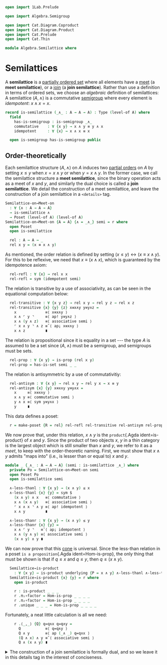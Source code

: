```agda
open import 1Lab.Prelude

open import Algebra.Semigroup

open import Cat.Diagram.Coproduct
open import Cat.Diagram.Product
open import Cat.Prelude
open import Cat.Thin

module Algebra.Semilattice where
```

<!--
```agda
private variable
  ℓ : Level
  A : Type ℓ
```
-->

# Semilattices

A **semilattice** is a [partially ordered set] where all elements have a
[meet] (a **meet semilattice**), or a [join] (a **join semilattice**).
Rather than use a definition in terms of ordered sets, we choose an
_algebraic_ definition of semilattices: A semilattice $(A, \land)$ is a
commutative [semigroup] where every element is _idempotent_: $x \land x = x$.

[partially ordered set]: Cat.Thin.html
[meet]: Cat.Diagram.Limit.Base.html
[join]: Cat.Diagram.Colimit.Base.html
[semigroup]: Algebra.Semigroup.html

```agda
record is-semilattice (_∧_ : A → A → A) : Type (level-of A) where
  field
    has-is-semigroup : is-semigroup _∧_
    commutative    : ∀ {x y} → x ∧ y ≡ y ∧ x
    idempotent     : ∀ {x} → x ∧ x ≡ x

  open is-semigroup has-is-semigroup public
```

## Order-theoretically

Each semilattice structure $(A, \land)$ on $A$ induces two [partial
orders] on $A$ by setting $x \le y$ when $x = x \land y$ or when $y = x
\land y$. In the former case, we call the semilattice structure a **meet
semilattice**, since the binary operation acts as a meet of $x$ and $y$,
and similarly the dual choice is called a **join semilattice**. We
detail the construction of a meet semilattice, and leave the
construction of a join semilattice in a `<details>` tag.

[partial orders]: Cat.Thin.html

```agda
Semilattice-on→Meet-on
  : ∀ {∧ : A → A → A}
  → is-semilattice ∧
  → Poset (level-of A) (level-of A)
Semilattice-on→Meet-on {A = A} {∧ = _∧_} semi = r where
  open Poset
  open is-semilattice

  rel : A → A → _
  rel x y = (x ≡ x ∧ y)
```

As mentioned, the order relation is defined by setting $(x \le y)
\leftrightarrow (x ≡ x ∧ y)$. For this to be reflexive, we need that $x
≡ (x ∧ x)$, which is guaranteed by the idempotence axiom:

```agda
  rel-refl : ∀ {x} → rel x x
  rel-refl = sym (idempotent semi)
```

The relation is transitive by a use of associativity, as can be seen in
the equational computation below:

```agda
  rel-transitive : ∀ {x y z} → rel x y → rel y z → rel x z
  rel-transitive {x} {y} {z} x≡x∧y y≡y∧z =
    x             ≡⟨ x≡x∧y ⟩
    x ∧ ⌜ y ⌝     ≡⟨ ap! y≡y∧z ⟩
    x ∧ (y ∧ z)   ≡⟨ associative semi ⟩
    ⌜ x ∧ y ⌝ ∧ z ≡˘⟨ ap¡ x≡x∧y ⟩
    x ∧ z         ∎
```

The relation is propositional since it is equality in a set --- the type
$A$ is assumed to be a set since $(A, \land)$ must be a semigroup, and
semigroups must be sets.

```agda
  rel-prop : ∀ {x y} → is-prop (rel x y)
  rel-prop = has-is-set semi _ _
```

The relation is antisymmetric by a use of commutativitiy:

```agda
  rel-antisym : ∀ {x y} → rel x y → rel y x → x ≡ y
  rel-antisym {x} {y} x≡x∧y y≡y∧x =
    x     ≡⟨ x≡x∧y ⟩
    x ∧ y ≡⟨ commutative semi ⟩
    y ∧ x ≡⟨ sym y≡y∧x ⟩
    y     ∎
```

This data defines a poset:

```agda
  r = make-poset {R = rel} rel-refl rel-transitive rel-antisym rel-prop
```

We now prove that, under this relation, $x \land y$ is the
`product`{.Agda ident=is-product} of $x$ and $y$. Since the product of
two objects $x$, $y$ in a thin category is the largest object which is
still smaller than $x$ and $y$, we refer to it as a _meet_, to keep with
the order-theoretic naming. First, we must show that $x \land y$ admits
"maps into" (i.e., is lesser than or equal to) $x$ and $y$.

```agda
module _ {_∧_ : A → A → A} (semi : is-semilattice _∧_) where
  private Po = Semilattice-on→Meet-on semi
  open Poset Po
  open is-semilattice semi

  ∧-less-thanl : ∀ {x y} → (x ∧ y) ≤ x
  ∧-less-thanl {x} {y} = sym $
    (x ∧ y) ∧ x   ≡⟨ commutative ⟩
    x ∧ (x ∧ y)   ≡⟨ associative semi ⟩
    ⌜ x ∧ x ⌝ ∧ y ≡⟨ ap! idempotent ⟩
    x ∧ y         ∎

  ∧-less-thanr : ∀ {x y} → (x ∧ y) ≤ y
  ∧-less-thanr {x} {y} =
    x ∧ ⌜ y ⌝   ≡˘⟨ ap¡ idempotent ⟩
    x ∧ (y ∧ y) ≡⟨ associative semi ⟩
    (x ∧ y) ∧ y ∎
```

We can now prove that this [cone] is universal. Since the less-than
relation in a poset `is a proposition`{.Agda ident=Hom-is-prop}, the
only thing that must be shown is that if $q \le x$ and $q \le y$, then
$q \le (x \land y)$.

[cone]: Cat.Diagram.Limit.Base.html#Cone

```agda
  Semilattice→is-product
    : ∀ {x y} → is-product underlying {P = x ∧ y} ∧-less-thanl ∧-less-thanr
  Semilattice→is-product {x} {y} = r where
    open is-product

    r : is-product _ _ _
    r .π₁∘factor = Hom-is-prop _ _ _ _
    r .π₂∘factor = Hom-is-prop _ _ _ _
    r .unique _ _ _ = Hom-is-prop _ _ _ _
```

Fortunately, a neat little calculation is all we need:

```agda
    r .⟨_,_⟩ {Q} q=q∧x q=q∧y =
      Q           ≡⟨ q=q∧y ⟩
      Q ∧ y       ≡⟨ ap (_∧ _) q=q∧x ⟩
      (Q ∧ x) ∧ y ≡˘⟨ associative semi ⟩
      Q ∧ (x ∧ y) ∎
```

<details>
<summary>The construction of a join semilattice is formally dual, and so
we leave it in this details tag in the interest of conciseness.
</summary>

```agda
Semilattice-on→Join-on
  : ∀ {∨ : A → A → A} → is-semilattice ∨ → Poset (level-of A) (level-of A)
Semilattice-on→Join-on {∨ = _∨_} semi = r where
  open is-semilattice

  transitive : ∀ {x y z} → y ≡ x ∨ y → z ≡ y ∨ z → _
  transitive {x} {y} {z} y=x∨y z=y∨z =
    z             ≡⟨ z=y∨z ⟩
    ⌜ y ⌝ ∨ z     ≡⟨ ap! y=x∨y ⟩
    (x ∨ y) ∨ z   ≡⟨ sym (associative semi) ⟩
    x ∨ ⌜ y ∨ z ⌝ ≡˘⟨ ap¡ z=y∨z ⟩
    x ∨ z         ∎

  antisym : ∀ {x y} → _ → _ → _
  antisym {x} {y} y=x∨y x=y∨x =
     x     ≡⟨ x=y∨x ⟩
     y ∨ x ≡⟨ commutative semi ⟩
     x ∨ y ≡⟨ sym y=x∨y ⟩
     y     ∎

  r : Poset _ _
  r = make-poset
    {R = λ x y → y ≡ (x ∨ y)}
    (sym (idempotent semi)) transitive antisym (has-is-set semi _ _)
```

We also have that, under this order relation, the semilattice operator
gives the coproduct (join) of the operands, as promised.

-- ```agda
module _ {_∨_ : A → A → A} (semi : is-semilattice _∨_) where
  private Po = Semilattice-on→Join-on semi
  open Poset Po
  open is-semilattice semi

  ∨-greater-thanl : ∀ {x y} → x ≤ (x ∨ y)
  ∨-greater-thanl {x} {y} =
    ⌜ x ⌝ ∨ y   ≡˘⟨ ap¡ idempotent ⟩
    (x ∨ x) ∨ y ≡˘⟨ associative semi ⟩
    x ∨ (x ∨ y) ∎

  ∨-greater-thanr : ∀ {x y} → y ≤ (x ∨ y)
  ∨-greater-thanr {x} {y} =
    x ∨ ⌜ y ⌝     ≡˘⟨ ap¡ idempotent ⟩
    x ∨ (y ∨ y)   ≡⟨ associative semi ⟩
    ⌜ x ∨ y ⌝ ∨ y ≡˘⟨ ap¡ commutative ⟩
    (y ∨ x) ∨ y   ≡˘⟨ associative semi ⟩
    y ∨ (x ∨ y)   ∎

  Semilattice→is-coproduct
    : ∀ {x y} → is-coproduct underlying {P = x ∨ y} ∨-greater-thanl ∨-greater-thanr
  Semilattice→is-coproduct {x} {y} = c where
    open is-coproduct
    c : is-coproduct _ _ _
    c .[_,_] {Q} q=x∨q q=y∨q =
      Q           ≡⟨ q=x∨q ⟩
      x ∨ Q       ≡⟨ ap (_ ∨_) q=y∨q ⟩
      x ∨ (y ∨ Q) ≡⟨ associative semi ⟩
      (x ∨ y) ∨ Q ∎
    c .in₀∘factor = Hom-is-prop _ _ _ _
    c .in₁∘factor = Hom-is-prop _ _ _ _
    c .unique _ _ _ = Hom-is-prop _ _ _ _
```
</details>

## Maps

As is typical with algebraic structures, we define a semilattice
homomorphism as being a map which commutes with the binary operator.
Since being a semilattice is a _property_ of $(A, \land)$, we have a
characterisation of identifications of semilattices: Two semilattices
are identified precisely when their underlying types are equivalent by
some homomorphic equivalence.

```agda
private unquoteDecl eqv = declare-record-iso eqv (quote is-semilattice)

instance
  H-Level-is-semilattice : ∀ {M : A → A → A} {n} → H-Level (is-semilattice M) (suc n)
  H-Level-is-semilattice = prop-instance λ x →
    let open is-semilattice x in is-hlevel≃ 1 (Iso→Equiv eqv e⁻¹) (hlevel 1) x
```

A **semilattice structure** on a type $A$ equips the type with an
operator $\land$ and the proof that this operator has the properties of
a semilattice.

```agda
record Semilattice-on {ℓ} (A : Type ℓ) : Type ℓ where
  field
    ∧ : A → A → A
    has-is-semilattice : is-semilattice ∧

  open is-semilattice has-is-semilattice public

  -- Considered as a meet-semilattice:
  →Meet : Poset ℓ ℓ
  →Meet = Semilattice-on→Meet-on has-is-semilattice

  -- Considered as a join-semilattice:
  →Join : Poset ℓ ℓ
  →Join = Semilattice-on→Join-on has-is-semilattice

  ∨ : A → A → A
  ∨ = ∧

open Semilattice-on using (→Meet ; →Join)

Semilattice : ∀ ℓ → Type (lsuc ℓ)
Semilattice ℓ = Σ _ (Semilattice-on {ℓ = ℓ})
```

The property `is-semilattice-hom`{.Agda} follows the trend of naming the
operator $\land$; However, it also exports a renaming of the
preservation datum `pres-∧`{.Agda} which refers to the operator as
$\lor$.

```agda
record is-semilattice-hom (A B : Semilattice ℓ) (f : A .fst → B .fst) : Type ℓ where
  private
    module A = Semilattice-on (A .snd)
    module B = Semilattice-on (B .snd)

  field
    pres-∧ : ∀ x y → f (A.∧ x y) ≡ B.∧ (f x) (f y)

  -- Considered as a homomorphism of join semilattices:

  pres-∨ : ∀ x y → f (A.∨ x y) ≡ B.∨ (f x) (f y)
  pres-∨ = pres-∧

Semilattice≃ : (A B : Semilattice ℓ) (f : A .fst ≃ B .fst) → Type ℓ
Semilattice≃ A B = is-semilattice-hom A B ∘ fst
```

Using the automated machinery for deriving `is-univalent`{.Agda} proofs,
we get the promised characterisation of identifications in the type of
semilattices.

```agda
Semilattice-univalent : ∀ {ℓ} → is-univalent (HomT→Str (Semilattice≃ {ℓ = ℓ}))
Semilattice-univalent {ℓ = ℓ} =
  Derive-univalent-record (record-desc (Semilattice-on {ℓ = ℓ}) Semilattice≃
    (record:
      field[ Semilattice-on.∧ by is-semilattice-hom.pres-∧ ]
      axiom[ Semilattice-on.has-is-semilattice by (λ _ → hlevel 1) ]))
```

Any semilattice homomorphism is `monotone`{.Agda ident=is-monotone} when
considered as a map between the posets induced by a semilattice,
regardless of whether we consider it as a meet or as a join semilattice.

```agda
module _
  {A B : Semilattice ℓ} (f : A .fst → B .fst) (ishom : is-semilattice-hom A B f)
  where
    private
      module A = Semilattice-on (A .snd)
      module B = Semilattice-on (B .snd)

    open is-semilattice-hom ishom

    is-semilattice-hom→is-monotone-meet
      : Monotone-map A.→Meet B.→Meet
    is-semilattice-hom→is-monotone-meet =
      make-monotone-map A.→Meet B.→Meet f λ x y x=x∧y →
        f x             ≡⟨ ap f x=x∧y ⟩
        f (A.∧ x y)     ≡⟨ pres-∧ _ _ ⟩
        B.∧ (f x) (f y) ∎

    is-semilattice-hom→is-monotone-join
      : Monotone-map A.→Join B.→Join
    is-semilattice-hom→is-monotone-join =
      make-monotone-map A.→Join B.→Join f λ x y y=x∨y →
        f y             ≡⟨ ap f y=x∨y ⟩
        f (A.∨ x y)     ≡⟨ pres-∨ _ _ ⟩
        B.∨ (f x) (f y) ∎
```

